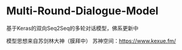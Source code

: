 # Multi-Round-Dialogue-Model
基于Keras的双向Seq2Seq的多轮对话模型，佛系更新中

模型思想来自苏剑林大神（膜拜中）
苏神空间：https://www.kexue.fm/
